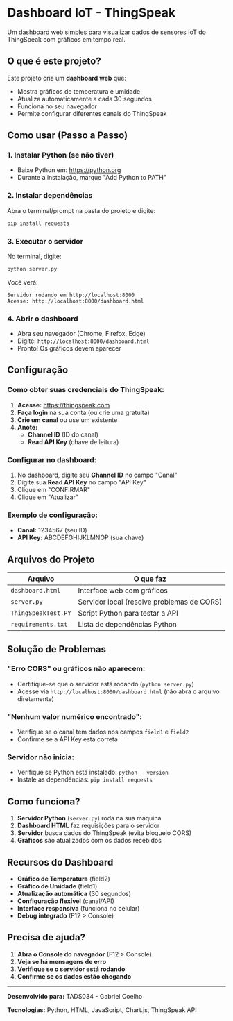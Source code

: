 # Dashboard IoT - ThingSpeak

Um dashboard web simples para visualizar dados de sensores IoT do ThingSpeak com gráficos em tempo real.

## O que é este projeto?

Este projeto cria um **dashboard web** que:
- Mostra gráficos de temperatura e umidade
- Atualiza automaticamente a cada 30 segundos
- Funciona no seu navegador
- Permite configurar diferentes canais do ThingSpeak

## Como usar (Passo a Passo)

### 1. **Instalar Python** (se não tiver)
- Baixe Python em: https://python.org
- Durante a instalação, marque "Add Python to PATH"

### 2. **Instalar dependências**
Abra o terminal/prompt na pasta do projeto e digite:
```bash
pip install requests
```

### 3. **Executar o servidor**
No terminal, digite:
```bash
python server.py
```
Você verá:
```
Servidor rodando em http://localhost:8000
Acesse: http://localhost:8000/dashboard.html
```

### 4. **Abrir o dashboard**
- Abra seu navegador (Chrome, Firefox, Edge)
- Digite: `http://localhost:8000/dashboard.html`
- Pronto! Os gráficos devem aparecer

## Configuração

### **Como obter suas credenciais do ThingSpeak:**

1. **Acesse:** https://thingspeak.com
2. **Faça login** na sua conta (ou crie uma gratuita)
3. **Crie um canal** ou use um existente
4. **Anote:**
   - **Channel ID** (ID do canal)
   - **Read API Key** (chave de leitura)

### **Configurar no dashboard:**
1. No dashboard, digite seu **Channel ID** no campo "Canal"
2. Digite sua **Read API Key** no campo "API Key"
3. Clique em "CONFIRMAR"
4. Clique em "Atualizar"

### **Exemplo de configuração:**
- **Canal:** 1234567 (seu ID)
- **API Key:** ABCDEFGHIJKLMNOP (sua chave)

## Arquivos do Projeto

| Arquivo | O que faz |
|---------|-----------|
| `dashboard.html` | Interface web com gráficos |
| `server.py` | Servidor local (resolve problemas de CORS) |
| `ThingSpeakTest.PY` | Script Python para testar a API |
| `requirements.txt` | Lista de dependências Python |

## Solução de Problemas

### **"Erro CORS" ou gráficos não aparecem:**
- Certifique-se que o servidor está rodando (`python server.py`)
- Acesse via `http://localhost:8000/dashboard.html` (não abra o arquivo diretamente)

### **"Nenhum valor numérico encontrado":**
- Verifique se o canal tem dados nos campos `field1` e `field2`
- Confirme se a API Key está correta

### **Servidor não inicia:**
- Verifique se Python está instalado: `python --version`
- Instale as dependências: `pip install requests`

## Como funciona?

1. **Servidor Python** (`server.py`) roda na sua máquina
2. **Dashboard HTML** faz requisições para o servidor
3. **Servidor** busca dados do ThingSpeak (evita bloqueio CORS)
4. **Gráficos** são atualizados com os dados recebidos

## Recursos do Dashboard

- **Gráfico de Temperatura** (field2)
- **Gráfico de Umidade** (field1)
- **Atualização automática** (30 segundos)
- **Configuração flexível** (canal/API)
- **Interface responsiva** (funciona no celular)
- **Debug integrado** (F12 > Console)

## Precisa de ajuda?

1. **Abra o Console do navegador** (F12 > Console)
2. **Veja se há mensagens de erro**
3. **Verifique se o servidor está rodando**
4. **Confirme se os dados estão chegando**

---

**Desenvolvido para:** TADS034 - Gabriel Coelho  

**Tecnologias:** Python, HTML, JavaScript, Chart.js, ThingSpeak API

